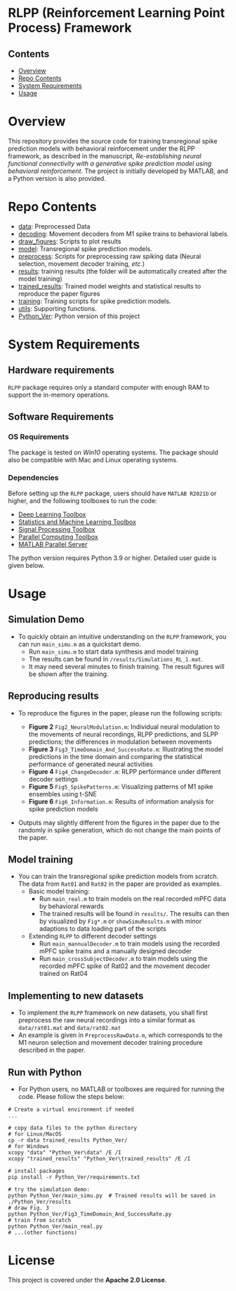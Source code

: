 # RLPP (**R**einforcement **L**earning **P**oint **P**rocess) Framework

## Contents
- [Overview](#overview)
- [Repo Contents](#repo-contents)
- [System Requirements](#system-requirements)
- [Usage](#usage)

# Overview
This repository provides the source code for training transregional spike prediction models with behavioral reinforcement under the RLPP framework, as described in the manuscript, *Re-establishing neural functional connectivity with a generative spike prediction model using behavioral reinforcement*. The project is initially developed by MATLAB, and a Python version is also provided. 


# Repo Contents

- [data](./data): Preprocessed Data
- [decoding](./decoding): Movement decoders from M1 spike trains to behavioral labels.
- [draw_figures](./draw_figures): Scripts to plot results
- [model](./model): Transregional spike prediction models.
- [preprocess](./preprocess): Scripts for preprocessing raw spiking data (Neural selection, movement decoder training, *etc.*)
- [results](./results): training results (the folder will be automatically created after the model training)
- [trained_results](./trained_results/): Trained model weights and statistical results to reproduce the paper figures
- [training](./training): Training scripts for spike prediction models.
- [utils](./utils): Supporting functions.
- [Python_Ver](./Python_Ver/): Python version of this project


# System Requirements

## Hardware requirements
`RLPP` package requires only a standard computer with enough RAM to support the in-memory operations.

## Software Requirements

### OS Requirements

The package is tested on *Win10* operating systems. The package should also be compatible with Mac and Linux operating systems.

### Dependencies

Before setting up the `RLPP` package, users should have `MATLAB R2021b` or higher, and the following toolboxes to run the code: 

- [Deep Learning Toolbox](https://www.mathworks.com/products/deep-learning.html) 
- [Statistics and Machine Learning Toolbox](https://www.mathworks.com/products/statistics.html)
- [Signal Processing Toolbox](https://www.mathworks.com/products/signal.html) 
- [Parallel Computing Toolbox](https://www.mathworks.com/products/parallel-computing.html)
- [MATLAB Parallel Server](https://www.mathworks.com/products/matlab-parallel-server.html)

The python version requires Python 3.9 or higher. Detailed user guide is given below.

# Usage

## Simulation Demo
- To quickly obtain an intuitive understanding on the `RLPP` framework, you can run `main_simu.m` as a quickstart demo. 
    - Run `main_simu.m` to start data synthesis and model training
    - The results can be found in `/results/Simulations_RL_1.mat`. 
    - It may need several minutes to finish training. The result figures will be shown after the training.

## Reproducing results
- To reproduce the figures in the paper, please run the following scripts:

    - **Figure 2** `Fig2_NeuralModulation.m`: Individual neural modulation to the movements of neural recordings, RLPP predictions, and SLPP predictions; the differences in modulation between movements
    - **Figure 3** `Fig3_TimeDomain_And_SuccessRate.m`: Illustrating the model predictions in the time domain and comparing the statistical performance of generated neural activities
    - **Figure 4** `Fig4_ChangeDecoder.m`: RLPP performance under different decoder settings
    - **Figure 5** `Fig5_SpikePatterns.m`: Visualizing patterns of M1 spike ensembles using t-SNE
    - **Figure 6** `Fig6_Information.m`: Results of information analysis for spike prediction models
- Outputs may slightly different from the figures in the paper due to the randomly in spike generation, which do not change the main points of the paper.


## Model training
- You can train the transregional spike prediction models from scratch. The data from `Rat01` and `Rat02` in the paper are provided as examples.
    - Basic model training:
        - Run `main_real.m` to train models on the real recorded mPFC data by behavioral rewards
        - The trained results will be found in `results/`. The results can then by visualized by `Fig*.m` or `showSimuResults.m` with minor adaptions to data loading part of the scripts
    - Extending `RLPP` to different decoder settings
        - Run `main_mannualDecoder.m` to train models using the recorded mPFC spike trains and a manually designed decoder
        - Run `main_crossSubjectDecoder.m` to train models using the recorded mPFC spike of Rat02 and the movement decoder trained on Rat04 

## Implementing to new datasets
- To implement the `RLPP` framework on new datasets, you shall first preprocess the raw neural recordings into a similar format as `data/rat01.mat` and `data/rat02.mat`
- An example is given in `PreprocessRawData.m`, which corresponds to the M1 neuron selection and movement decoder training procedure described in the paper.

## Run with Python
- For Python users, no MATLAB or toolboxes are required for running the code. Please follow the steps below:
``` shell
# Create a virtual environment if needed
...

# copy data files to the python directory
# for Linux/MacOS
cp -r data trained_results Python_Ver/  
# for Windows
xcopy "data" "Python_Ver\data" /E /I
xcopy "trained_results" "Python_Ver\trained_results" /E /I 

# install packages
pip install -r Python_Ver/requirements.txt

# try the simulation demo:
python Python_Ver/main_simu.py  # Trained results will be saved in ./Python_Ver/results
# draw Fig. 3 
python Python_Ver/Fig3_TimeDomain_And_SuccessRate.py
# train from scratch
python Python_Ver/main_real.py
# ...(other functions)

```

# License

This project is covered under the **Apache 2.0 License**.
